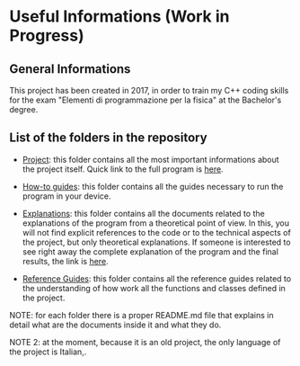 # Useful Informations (Work in Progress)

## General Informations
This project has been created in 2017, in order to train my C++ coding skills for the exam "Elementi di programmazione per la fisica" at the Bachelor's degree.

## List of the folders in the repository

- [Project](https://github.com/JustWhit3/Matrix-Class/tree/master/Project): this folder contains all the most important informations about the project itself. Quick link to the full program is [here](https://github.com/JustWhit3/Matrix-Class/blob/master/Project/Matrix_Class.c%2B%2B).

- [How-to guides](https://github.com/JustWhit3/Matrix-Class/tree/master/How-to%20guides): this folder contains all the guides necessary to run the program in your device.

- [Explanations](https://github.com/JustWhit3/Matrix-Class/tree/master/Explanations): this folder contains all the documents related to the explanations of the program from a theoretical point of view. In this, you will not find explicit references to the code or to the technical aspects of the project, but only theoretical explanations. If someone is interested to see right away the complete explanation of the program and the final results, the link is [here](https://github.com/JustWhit3/Matrix-Class/blob/master/Explanations/What_my_program_does.md).

- [Reference Guides](https://github.com/JustWhit3/Matrix-Class/tree/master/Reference%20Guides): this folder contains all the reference guides related to the understanding of how work all the functions and classes defined in the project.

NOTE: for each folder there is a proper README.md file that explains in detail what are the documents inside it and what they do.

NOTE 2: at the moment, because it is an old project, the only language of the project is Italian,.
